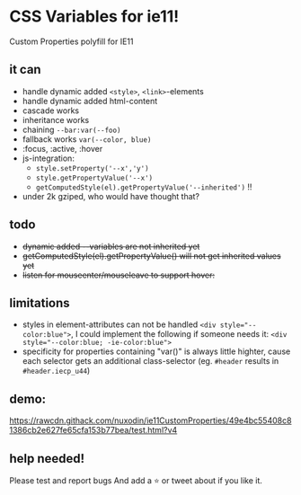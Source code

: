 # CSS Variables for ie11!
Custom Properties polyfill for IE11


## it can
- handle dynamic added `<style>`, `<link>`-elements
- handle dynamic added html-content
- cascade works
- inheritance works
- chaining `--bar:var(--foo)`
- fallback works `var(--color, blue)`
- :focus, :active, :hover
- js-integration:  
    - `style.setProperty('--x','y')`
    - `style.getPropertyValue('--x')`
    - `getComputedStyle(el).getPropertyValue('--inherited')` !!
- under 2k gziped, who would have thought that?

## todo
- ~~dynamic added --variables are not inherited yet~~
- ~~getComputedStyle(el).getPropertyValue() will not get inherited values yet~~
- ~~listen for mouseenter/mouseleave to support hover:~~

## limitations
- styles in element-attributes can not be handled `<div style="--color:blue">`, I could implement the following if someone needs it: `<div style="--color:blue; -ie-color:blue">`
- specificity for properties containing "var()" is always little highter, cause each selector gets an additional class-selector (eg. `#header` results in `#header.iecp_u44`)

## demo:
https://rawcdn.githack.com/nuxodin/ie11CustomProperties/49e4bc55408c81386cb2e627fe65cfa153b77bea/test.html?v4

## help needed!
Please test and report bugs
And add a ⭐️ or tweet about if you like it.
